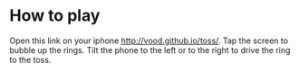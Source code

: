 How to play
===========
Open this link on your iphone http://vood.github.io/toss/. Tap the screen to bubble up the rings. Tilt the phone to the left or to the right to drive the ring to the toss.
